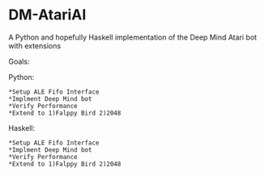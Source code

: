 DM-AtariAI
==========

A Python and hopefully Haskell implementation of the Deep Mind Atari bot with extensions


Goals:

  Python:
  
    *Setup ALE Fifo Interface
    *Implment Deep Mind bot
    *Verify Performance
    *Extend to 1)Falppy Bird 2)2048
    
  Haskell:
  
    *Setup ALE Fifo Interface
    *Implment Deep Mind bot
    *Verify Performance
    *Extend to 1)Falppy Bird 2)2048
